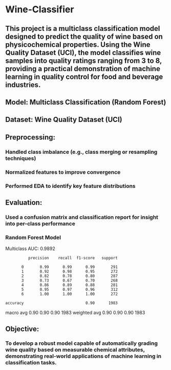 # Wine-Classifier

## This project is a multiclass classification model designed to predict the quality of wine based on physicochemical properties. Using the Wine Quality Dataset (UCI), the model classifies wine samples into quality ratings ranging from 3 to 8, providing a practical demonstration of machine learning in quality control for food and beverage industries.

## Model: Multiclass Classification (Random Forest)

## Dataset: Wine Quality Dataset (UCI)

## Preprocessing:

### Handled class imbalance (e.g., class merging or resampling techniques)
### Normalized features to improve convergence
### Performed EDA to identify key feature distributions

## Evaluation:

### Used a confusion matrix and classification report for insight into per-class performance
### Random Forest Model
Multiclass AUC: 0.9892

              precision    recall  f1-score   support

           0       0.99      0.99      0.99       291
           1       0.92      0.98      0.95       272
           2       0.82      0.78      0.80       287
           3       0.73      0.67      0.70       268
           4       0.86      0.89      0.88       281
           5       0.95      0.97      0.96       312
           6       1.00      1.00      1.00       272

    accuracy                           0.90      1983
   macro avg       0.90      0.90      0.90      1983
weighted avg       0.90      0.90      0.90      1983

## Objective:
### To develop a robust model capable of automatically grading wine quality based on measurable chemical attributes, demonstrating real-world applications of machine learning in classification tasks.
